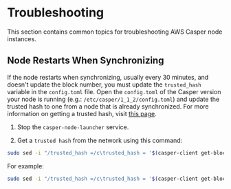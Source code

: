 # Troubleshooting

This section contains common topics for troubleshooting AWS Casper node instances.

## Node Restarts When Synchronizing

If the node restarts when synchronizing, usually every 30 minutes, and doesn't update the block number, you must update the `trusted_hash` variable in the `config.toml` file. Open the `config.toml` of the Casper version your node is running (e.g.: `/etc/casper/1_1_2/config.toml`) and update the trusted hash to one from a node that is already synchronized. For more information on getting a trusted hash, visit [this page](../setup/install-node.md#getting-a-trusted-hash).

1. Stop the `casper-node-launcher` service.

2. Get a `trusted hash` from the network using this command:

```bash
sudo sed -i "/trusted_hash =/c\trusted_hash = '$(casper-client get-block --node-address http://SYNCED_NODE_IP:7777/ -b BLOCK_NUMBER | jq -r .result.block.hash | tr -d '\n')'" /etc/casper/CASPER_VERSION/config.toml
```

For example:

```bash
sudo sed -i "/trusted_hash =/c\trusted_hash = '$(casper-client get-block --node-address http://3.136.227.9:7777/ -b 997478 | jq -r .result.block.hash | tr -d '\n')'" /etc/casper/1_4_7/config.toml
```
